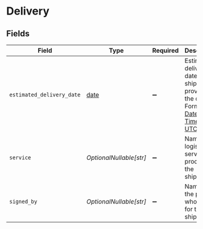 # Delivery


## Fields

| Field                                                                                                                                                           | Type                                                                                                                                                            | Required                                                                                                                                                        | Description                                                                                                                                                     |
| --------------------------------------------------------------------------------------------------------------------------------------------------------------- | --------------------------------------------------------------------------------------------------------------------------------------------------------------- | --------------------------------------------------------------------------------------------------------------------------------------------------------------- | --------------------------------------------------------------------------------------------------------------------------------------------------------------- |
| `estimated_delivery_date`                                                                                                                                       | [date](https://docs.python.org/3/library/datetime.html#date-objects)                                                                                            | :heavy_minus_sign:                                                                                                                                              | Estimated delivery date of the shipment, if provided by the courier. Format: [Date and Time in UTC](http://docs.ship24.com/data-format#logistics-date-and-time) |
| `service`                                                                                                                                                       | *OptionalNullable[str]*                                                                                                                                         | :heavy_minus_sign:                                                                                                                                              | Name of logistics service or product for the shipment.                                                                                                          |
| `signed_by`                                                                                                                                                     | *OptionalNullable[str]*                                                                                                                                         | :heavy_minus_sign:                                                                                                                                              | Name of the person who signed for the shipment.                                                                                                                 |
